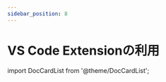 ```yaml
---
sidebar_position: 8
---
```


# VS Code Extensionの利用

import DocCardList from '@theme/DocCardList';

<DocCardList />
